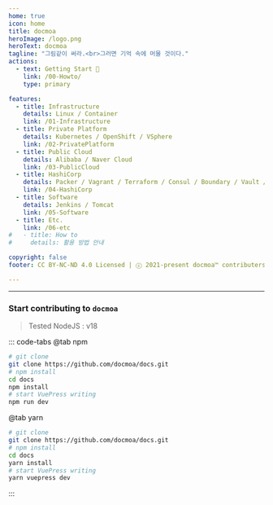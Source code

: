 ```yaml
---
home: true
icon: home
title: docmoa
heroImage: /logo.png
heroText: docmoa
tagline: "그림같이 써라.<br>그러면 기억 속에 머물 것이다."
actions:
  - text: Getting Start 🚀
    link: /00-Howto/
    type: primary

features:
  - title: Infrastructure
    details: Linux / Container
    link: /01-Infrastructure
  - title: Private Platform
    details: Kubernetes / OpenShift / VSphere
    link: /02-PrivatePlatform
  - title: Public Cloud
    details: Alibaba / Naver Cloud
    link: /03-PublicCloud
  - title: HashiCorp
    details: Packer / Vagrant / Terraform / Consul / Boundary / Vault / Nomad / Waypoint
    link: /04-HashiCorp
  - title: Software
    details: Jenkins / Tomcat
    link: /05-Software
  - title: Etc.
    link: /06-etc
#   - title: How to
#     details: 활용 방법 안내

copyright: false
footer: CC BY-NC-ND 4.0 Licensed | ⓒ 2021-present docmoa™ contributers all rights reserved.

---
```


<!-- <script>
import { defineComponent } from 'vue'
import { usePages as infrastructure } from '@temp/infrastructure'  // pages.js is default filename
import { usePages as privateplatform } from '@temp/privateplatform'  // pages.js is default filename
import { usePages as publiccloud } from '@temp/publiccloud'  // pages.js is default filename
import { usePages as hashicorp } from '@temp/hashicorp'  // pages.js is default filename
import { usePages as software } from '@temp/software'  // pages.js is default filename
import { usePages as etc } from '@temp/etcpage'  // pages.js is default filename

export default defineComponent({
  setup() {
    const contents= ['01-Infrastructure', '02-PrivatePlatform', '03-Public%20Cloud', '04-HashiCorp', '05-Software', '06-etc']
    const pages = {}
    pages['01-Infrastructure'] = infrastructure;
    pages['02-PrivatePlatform'] = privateplatform;
    pages['03-PublicCloud'] = publiccloud;
    pages['04-HashiCorp'] = hashicorp;
    pages['05-Software'] = software;
    pages['06-etc'] = etc;
    console.log(pages)
    return { contents, pages }
  },
})
</script>

<div>
  <div v-for="content in contents" v-bind:key="content.id">
    <a :href="`/${content}/`" class="vp-link vp-features-item link" role="navigation">{{ content.split('-')[1].replace("%20"," ") }}
      <h3 class="vp-feature-title"></h3>
      <p></p>
    </a>

  </div>
</div> -->


---

### Start contributing to `docmoa`

> Tested NodeJS : v18

::: code-tabs
@tab npm

```bash {2,5-6,9}
# git clone
git clone https://github.com/docmoa/docs.git
# npm install
cd docs
npm install
# start VuePress writing
npm run dev
```

@tab yarn

```bash {2,5-6,9}
# git clone
git clone https://github.com/docmoa/docs.git
# npm install
cd docs
yarn install
# start VuePress writing
yarn vuepress dev
```

:::
